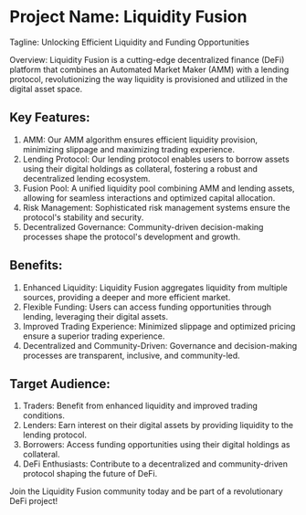 # Project Name: Liquidity Fusion

Tagline: Unlocking Efficient Liquidity and Funding Opportunities

Overview: Liquidity Fusion is a cutting-edge decentralized finance (DeFi) platform that combines an Automated Market Maker (AMM) with a lending protocol, revolutionizing the way liquidity is provisioned and utilized in the digital asset space.

## Key Features:

1. AMM: Our AMM algorithm ensures efficient liquidity provision, minimizing slippage and maximizing trading experience.
2. Lending Protocol: Our lending protocol enables users to borrow assets using their digital holdings as collateral, fostering a robust and decentralized lending ecosystem.
3. Fusion Pool: A unified liquidity pool combining AMM and lending assets, allowing for seamless interactions and optimized capital allocation.
4. Risk Management: Sophisticated risk management systems ensure the protocol's stability and security.
5. Decentralized Governance: Community-driven decision-making processes shape the protocol's development and growth.

## Benefits:

1. Enhanced Liquidity: Liquidity Fusion aggregates liquidity from multiple sources, providing a deeper and more efficient market.
2. Flexible Funding: Users can access funding opportunities through lending, leveraging their digital assets.
3. Improved Trading Experience: Minimized slippage and optimized pricing ensure a superior trading experience.
4. Decentralized and Community-Driven: Governance and decision-making processes are transparent, inclusive, and community-led.

## Target Audience:

1. Traders: Benefit from enhanced liquidity and improved trading conditions.
2. Lenders: Earn interest on their digital assets by providing liquidity to the lending protocol.
3. Borrowers: Access funding opportunities using their digital holdings as collateral.
4. DeFi Enthusiasts: Contribute to a decentralized and community-driven protocol shaping the future of DeFi.

Join the Liquidity Fusion community today and be part of a revolutionary DeFi project!
